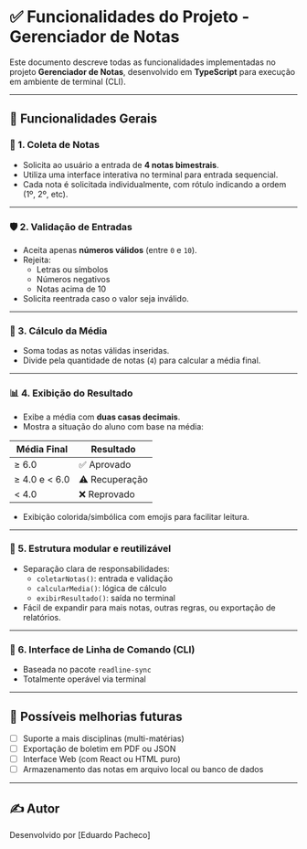 # ✅ Funcionalidades do Projeto - Gerenciador de Notas

Este documento descreve todas as funcionalidades implementadas no projeto **Gerenciador de Notas**, desenvolvido em **TypeScript** para execução em ambiente de terminal (CLI).

---

## 🧾 Funcionalidades Gerais

### 🎯 1. Coleta de Notas
- Solicita ao usuário a entrada de **4 notas bimestrais**.
- Utiliza uma interface interativa no terminal para entrada sequencial.
- Cada nota é solicitada individualmente, com rótulo indicando a ordem (1º, 2º, etc).

---

### 🛡 2. Validação de Entradas
- Aceita apenas **números válidos** (entre `0` e `10`).
- Rejeita:
  - Letras ou símbolos
  - Números negativos
  - Notas acima de 10
- Solicita reentrada caso o valor seja inválido.

---

### 🧮 3. Cálculo da Média
- Soma todas as notas válidas inseridas.
- Divide pela quantidade de notas (`4`) para calcular a média final.

---

### 📊 4. Exibição do Resultado
- Exibe a média com **duas casas decimais**.
- Mostra a situação do aluno com base na média:

| Média Final       | Resultado            |
|-------------------|----------------------|
| ≥ 6.0             | ✅ Aprovado           |
| ≥ 4.0 e < 6.0     | ⚠️ Recuperação        |
| < 4.0             | ❌ Reprovado          |

- Exibição colorida/simbólica com emojis para facilitar leitura.

---

### 🔁 5. Estrutura modular e reutilizável
- Separação clara de responsabilidades:
  - `coletarNotas()`: entrada e validação
  - `calcularMedia()`: lógica de cálculo
  - `exibirResultado()`: saída no terminal
- Fácil de expandir para mais notas, outras regras, ou exportação de relatórios.

---

### 💬 6. Interface de Linha de Comando (CLI)
- Baseada no pacote `readline-sync`
- Totalmente operável via terminal

---

## 📌 Possíveis melhorias futuras

- [ ] Suporte a mais disciplinas (multi-matérias)
- [ ] Exportação de boletim em PDF ou JSON
- [ ] Interface Web (com React ou HTML puro)
- [ ] Armazenamento das notas em arquivo local ou banco de dados

---

## ✍️ Autor

Desenvolvido por [Eduardo Pacheco]
